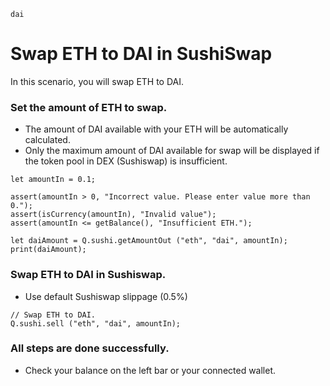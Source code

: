 ```meta-Currency
dai
```

# Swap ETH to DAI in SushiSwap

In this scenario, you will swap ETH to DAI.

### Set the amount of ETH to swap.

- The amount of DAI available with your ETH will be automatically calculated.
- Only the maximum amount of DAI available for swap will be displayed if the token pool in DEX (Sushiswap) is insufficient.

```input-Dynamic ETH
let amountIn = 0.1;
```

```input-Verify
assert(amountIn > 0, "Incorrect value. Please enter value more than 0.");
assert(isCurrency(amountIn), "Invalid value");
assert(amountIn <= getBalance(), "Insufficient ETH.");
```

```output-Dynamic DAI
let daiAmount = Q.sushi.getAmountOut ("eth", "dai", amountIn);
print(daiAmount);
```

### Swap ETH to DAI in Sushiswap.

- Use default Sushiswap slippage (0.5%)

```taster
// Swap ETH to DAI.
Q.sushi.sell ("eth", "dai", amountIn);
```

### All steps are done successfully.

- Check your balance on the left bar or your connected wallet.
